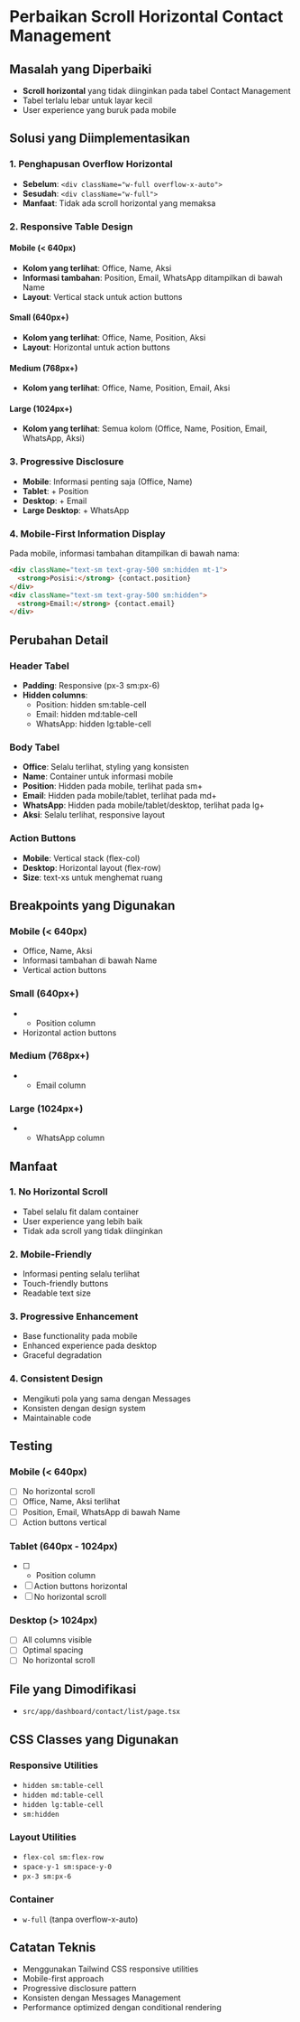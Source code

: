 # Perbaikan Scroll Horizontal Contact Management

## Masalah yang Diperbaiki
- **Scroll horizontal** yang tidak diinginkan pada tabel Contact Management
- Tabel terlalu lebar untuk layar kecil
- User experience yang buruk pada mobile

## Solusi yang Diimplementasikan

### 1. **Penghapusan Overflow Horizontal**
- **Sebelum**: `<div className="w-full overflow-x-auto">`
- **Sesudah**: `<div className="w-full">`
- **Manfaat**: Tidak ada scroll horizontal yang memaksa

### 2. **Responsive Table Design**

#### **Mobile (< 640px)**
- **Kolom yang terlihat**: Office, Name, Aksi
- **Informasi tambahan**: Position, Email, WhatsApp ditampilkan di bawah Name
- **Layout**: Vertical stack untuk action buttons

#### **Small (640px+)**
- **Kolom yang terlihat**: Office, Name, Position, Aksi
- **Layout**: Horizontal untuk action buttons

#### **Medium (768px+)**
- **Kolom yang terlihat**: Office, Name, Position, Email, Aksi

#### **Large (1024px+)**
- **Kolom yang terlihat**: Semua kolom (Office, Name, Position, Email, WhatsApp, Aksi)

### 3. **Progressive Disclosure**
- **Mobile**: Informasi penting saja (Office, Name)
- **Tablet**: + Position
- **Desktop**: + Email
- **Large Desktop**: + WhatsApp

### 4. **Mobile-First Information Display**
Pada mobile, informasi tambahan ditampilkan di bawah nama:
```html
<div className="text-sm text-gray-500 sm:hidden mt-1">
  <strong>Posisi:</strong> {contact.position}
</div>
<div className="text-sm text-gray-500 sm:hidden">
  <strong>Email:</strong> {contact.email}
</div>
```

## Perubahan Detail

### **Header Tabel**
- **Padding**: Responsive (px-3 sm:px-6)
- **Hidden columns**: 
  - Position: hidden sm:table-cell
  - Email: hidden md:table-cell
  - WhatsApp: hidden lg:table-cell

### **Body Tabel**
- **Office**: Selalu terlihat, styling yang konsisten
- **Name**: Container untuk informasi mobile
- **Position**: Hidden pada mobile, terlihat pada sm+
- **Email**: Hidden pada mobile/tablet, terlihat pada md+
- **WhatsApp**: Hidden pada mobile/tablet/desktop, terlihat pada lg+
- **Aksi**: Selalu terlihat, responsive layout

### **Action Buttons**
- **Mobile**: Vertical stack (flex-col)
- **Desktop**: Horizontal layout (flex-row)
- **Size**: text-xs untuk menghemat ruang

## Breakpoints yang Digunakan

### **Mobile (< 640px)**
- Office, Name, Aksi
- Informasi tambahan di bawah Name
- Vertical action buttons

### **Small (640px+)**
- + Position column
- Horizontal action buttons

### **Medium (768px+)**
- + Email column

### **Large (1024px+)**
- + WhatsApp column

## Manfaat

### **1. No Horizontal Scroll**
- Tabel selalu fit dalam container
- User experience yang lebih baik
- Tidak ada scroll yang tidak diinginkan

### **2. Mobile-Friendly**
- Informasi penting selalu terlihat
- Touch-friendly buttons
- Readable text size

### **3. Progressive Enhancement**
- Base functionality pada mobile
- Enhanced experience pada desktop
- Graceful degradation

### **4. Consistent Design**
- Mengikuti pola yang sama dengan Messages
- Konsisten dengan design system
- Maintainable code

## Testing

### **Mobile (< 640px)**
- [ ] No horizontal scroll
- [ ] Office, Name, Aksi terlihat
- [ ] Position, Email, WhatsApp di bawah Name
- [ ] Action buttons vertical

### **Tablet (640px - 1024px)**
- [ ] + Position column
- [ ] Action buttons horizontal
- [ ] No horizontal scroll

### **Desktop (> 1024px)**
- [ ] All columns visible
- [ ] Optimal spacing
- [ ] No horizontal scroll

## File yang Dimodifikasi

- `src/app/dashboard/contact/list/page.tsx`

## CSS Classes yang Digunakan

### **Responsive Utilities**
- `hidden sm:table-cell`
- `hidden md:table-cell`
- `hidden lg:table-cell`
- `sm:hidden`

### **Layout Utilities**
- `flex-col sm:flex-row`
- `space-y-1 sm:space-y-0`
- `px-3 sm:px-6`

### **Container**
- `w-full` (tanpa overflow-x-auto)

## Catatan Teknis

- Menggunakan Tailwind CSS responsive utilities
- Mobile-first approach
- Progressive disclosure pattern
- Konsisten dengan Messages Management
- Performance optimized dengan conditional rendering


